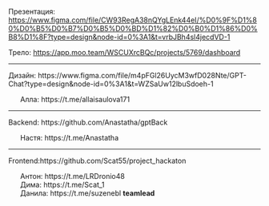 Презентация: https://www.figma.com/file/CW93RegA38nQYgLEnk44eI/%D0%9F%D1%80%D0%B5%D0%B7%D0%B5%D0%BD%D1%82%D0%B0%D1%86%D0%B8%D1%8F?type=design&node-id=0%3A1&t=vrbJBh4sl4jecdVD-1

Трело: https://app.moo.team/WSCUXrcBQc/projects/5769/dashboard
<hr>
Дизайн: https://www.figma.com/file/m4pFGl26UycM3wfD028Nte/GPT-Chat?type=design&node-id=0%3A1&t=WZSaUw12lbuSdoeh-1
<ul>Алла: https://t.me/allaisaulova171</ul>
<hr>
Backend: https://github.com/Anastatha/gptBack
<ul>Настя: https://t.me/Anastatha</ul>
<hr>
Frontend:https://github.com/Scat55/project_hackaton<br>
<ul>
 Антон: https://t.me/LRDronio48</br>
Дима: https://t.me/Scat_1</br>
Данила: https://t.me/suzenebl <b>teamlead</b></br>
 </ul>


